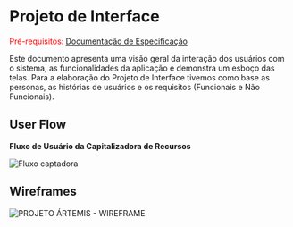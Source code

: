 
# Projeto de Interface

<span style="color:red">Pré-requisitos: <a href="2-Especificação do Projeto.md"> Documentação de Especificação</a></span>

Este documento apresenta uma visão geral da interação dos usuários com o sistema, as funcionalidades da aplicação e demonstra um esboço das telas. Para a elaboração do Projeto de Interface tivemos como base as personas, as histórias de usuários e os requisitos (Funcionais e Não Funcionais).

## User Flow

**Fluxo de Usuário da Capitalizadora de Recursos**

![Fluxo captadora](https://user-images.githubusercontent.com/128915549/233166142-f00cc9bc-f9ef-4b75-9e15-e90657d9b949.png)

## Wireframes

![PROJETO ÁRTEMIS - WIREFRAME](https://user-images.githubusercontent.com/129327473/233201909-5666a686-f30a-49a4-9c62-11cfb4557f48.png)

